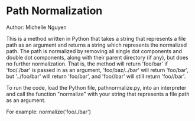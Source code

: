 Path Normalization
===================
Author: Michelle Nguyen

This is a method written in Python that takes a string that represents a file path as an argument and returns
a string which represents the normalized path. The path is normalized by removing all single dot components 
and double dot components, along with their parent directory (if any), but does no further normalization. That 
is, the method will return 'foo/bar' if 'foo/./bar' is passed in as an argument, 'foo/baz/../bar' will return 'foo/bar',
but '../foo/bar' will return 'foo/bar', and 'foo//bar' will still return 'foo//bar'.

To run the code, load the Python file, pathnormalize.py, into an interpreter and call the function "normalize" with your string that 
represents a file path as an argument.

For example: normalize('foo/./bar')


